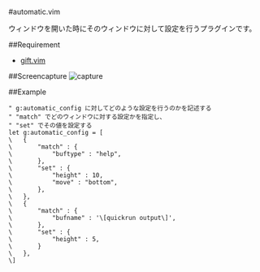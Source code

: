 #automatic.vim

ウィンドウを開いた時にそのウィンドウに対して設定を行うプラグインです。

##Requirement

* [gift.vim](https://github.com/osyo-manga/vim-gift)

##Screencapture
![capture](https://f.cloud.github.com/assets/214488/942527/bd4795b6-01b9-11e3-9190-0200ab4d54f8.gif)

##Example
```vim
" g:automatic_config に対してどのような設定を行うのかを記述する
" "match" でどのウィンドウに対する設定かを指定し、
" "set" でその値を設定する
let g:automatic_config = [
\	{
\		"match" : {
\			"buftype" : "help",
\		},
\		"set" : {
\			"height" : 10,
\			"move" : "bottom",
\		},
\	},
\	{
\		"match" : {
\			"bufname" : '\[quickrun output\]',
\		},
\		"set" : {
\			"height" : 5,
\		}
\	},
\]
```

